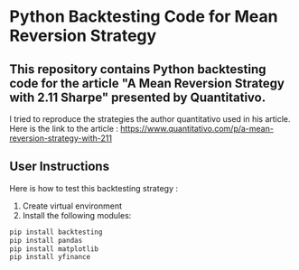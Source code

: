 # Python Backtesting Code for Mean Reversion Strategy

## This repository contains Python backtesting code for the article "A Mean Reversion Strategy with 2.11 Sharpe" presented by Quantitativo. 

I tried to reproduce the strategies the author quantitativo used in his article.
Here is the link to the article : https://www.quantitativo.com/p/a-mean-reversion-strategy-with-211

## User Instructions
Here is how to test this backtesting strategy : 
1. Create virtual environment
2. Install the following modules: 
```bash
pip install backtesting
pip install pandas
pip install matplotlib
pip install yfinance
